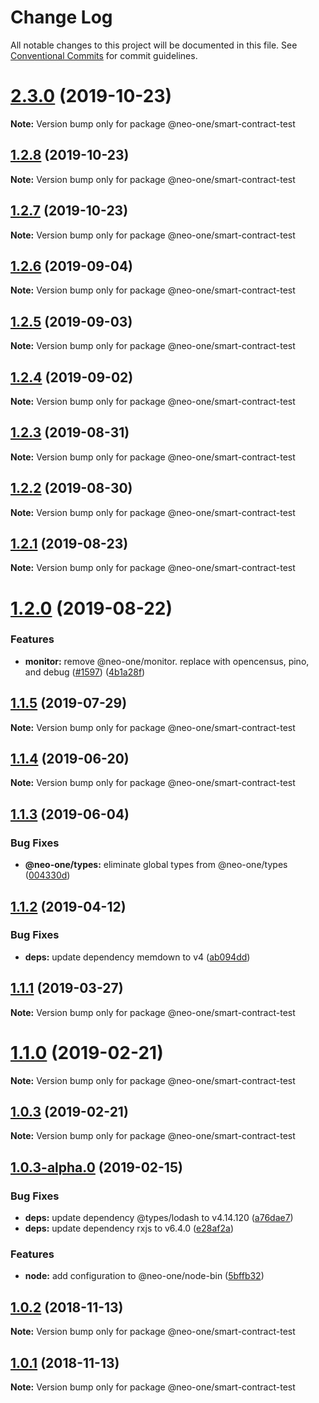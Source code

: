# Change Log

All notable changes to this project will be documented in this file.
See [Conventional Commits](https://conventionalcommits.org) for commit guidelines.

# [2.3.0](https://github.com/neo-one-suite/neo-one/compare/@neo-one/smart-contract-test@1.2.8...@neo-one/smart-contract-test@2.3.0) (2019-10-23)

**Note:** Version bump only for package @neo-one/smart-contract-test





## [1.2.8](https://github.com/neo-one-suite/neo-one/compare/@neo-one/smart-contract-test@1.2.7...@neo-one/smart-contract-test@1.2.8) (2019-10-23)

**Note:** Version bump only for package @neo-one/smart-contract-test





## [1.2.7](https://github.com/neo-one-suite/neo-one/compare/@neo-one/smart-contract-test@1.2.6...@neo-one/smart-contract-test@1.2.7) (2019-10-23)

**Note:** Version bump only for package @neo-one/smart-contract-test





## [1.2.6](https://github.com/neo-one-suite/neo-one/compare/@neo-one/smart-contract-test@1.2.5...@neo-one/smart-contract-test@1.2.6) (2019-09-04)

**Note:** Version bump only for package @neo-one/smart-contract-test





## [1.2.5](https://github.com/neo-one-suite/neo-one/compare/@neo-one/smart-contract-test@1.2.4...@neo-one/smart-contract-test@1.2.5) (2019-09-03)

**Note:** Version bump only for package @neo-one/smart-contract-test





## [1.2.4](https://github.com/neo-one-suite/neo-one/compare/@neo-one/smart-contract-test@1.2.3...@neo-one/smart-contract-test@1.2.4) (2019-09-02)

**Note:** Version bump only for package @neo-one/smart-contract-test





## [1.2.3](https://github.com/neo-one-suite/neo-one/compare/@neo-one/smart-contract-test@1.2.2...@neo-one/smart-contract-test@1.2.3) (2019-08-31)

**Note:** Version bump only for package @neo-one/smart-contract-test





## [1.2.2](https://github.com/neo-one-suite/neo-one/compare/@neo-one/smart-contract-test@1.2.1...@neo-one/smart-contract-test@1.2.2) (2019-08-30)

**Note:** Version bump only for package @neo-one/smart-contract-test





## [1.2.1](https://github.com/neo-one-suite/neo-one/compare/@neo-one/smart-contract-test@1.2.0...@neo-one/smart-contract-test@1.2.1) (2019-08-23)

**Note:** Version bump only for package @neo-one/smart-contract-test





# [1.2.0](https://github.com/neo-one-suite/neo-one/compare/@neo-one/smart-contract-test@1.1.5...@neo-one/smart-contract-test@1.2.0) (2019-08-22)


### Features

* **monitor:** remove @neo-one/monitor. replace with opencensus, pino, and debug ([#1597](https://github.com/neo-one-suite/neo-one/issues/1597)) ([4b1a28f](https://github.com/neo-one-suite/neo-one/commit/4b1a28f))





## [1.1.5](https://github.com/neo-one-suite/neo-one/compare/@neo-one/smart-contract-test@1.1.4...@neo-one/smart-contract-test@1.1.5) (2019-07-29)

**Note:** Version bump only for package @neo-one/smart-contract-test





## [1.1.4](https://github.com/neo-one-suite/neo-one/compare/@neo-one/smart-contract-test@1.1.3...@neo-one/smart-contract-test@1.1.4) (2019-06-20)

**Note:** Version bump only for package @neo-one/smart-contract-test





## [1.1.3](https://github.com/neo-one-suite/neo-one/compare/@neo-one/smart-contract-test@1.1.2...@neo-one/smart-contract-test@1.1.3) (2019-06-04)


### Bug Fixes

* **@neo-one/types:** eliminate global types from @neo-one/types ([004330d](https://github.com/neo-one-suite/neo-one/commit/004330d))





## [1.1.2](https://github.com/neo-one-suite/neo-one/compare/@neo-one/smart-contract-test@1.1.1...@neo-one/smart-contract-test@1.1.2) (2019-04-12)


### Bug Fixes

* **deps:** update dependency memdown to v4 ([ab094dd](https://github.com/neo-one-suite/neo-one/commit/ab094dd))





## [1.1.1](https://github.com/neo-one-suite/neo-one/compare/@neo-one/smart-contract-test@1.1.0...@neo-one/smart-contract-test@1.1.1) (2019-03-27)

**Note:** Version bump only for package @neo-one/smart-contract-test





# [1.1.0](https://github.com/neo-one-suite/neo-one/compare/@neo-one/smart-contract-test@1.0.3...@neo-one/smart-contract-test@1.1.0) (2019-02-21)

**Note:** Version bump only for package @neo-one/smart-contract-test





## [1.0.3](https://github.com/neo-one-suite/neo-one/compare/@neo-one/smart-contract-test@1.0.3-alpha.0...@neo-one/smart-contract-test@1.0.3) (2019-02-21)

**Note:** Version bump only for package @neo-one/smart-contract-test





## [1.0.3-alpha.0](https://github.com/neo-one-suite/neo-one/compare/@neo-one/smart-contract-test@1.0.2...@neo-one/smart-contract-test@1.0.3-alpha.0) (2019-02-15)


### Bug Fixes

* **deps:** update dependency @types/lodash to v4.14.120 ([a76dae7](https://github.com/neo-one-suite/neo-one/commit/a76dae7))
* **deps:** update dependency rxjs to v6.4.0 ([e28af2a](https://github.com/neo-one-suite/neo-one/commit/e28af2a))


### Features

* **node:** add  configuration to @neo-one/node-bin ([5bffb32](https://github.com/neo-one-suite/neo-one/commit/5bffb32))





## [1.0.2](https://github.com/neo-one-suite/neo-one/compare/@neo-one/smart-contract-test@1.0.1...@neo-one/smart-contract-test@1.0.2) (2018-11-13)

**Note:** Version bump only for package @neo-one/smart-contract-test





## [1.0.1](https://github.com/neo-one-suite/neo-one/compare/@neo-one/smart-contract-test@1.0.0...@neo-one/smart-contract-test@1.0.1) (2018-11-13)

**Note:** Version bump only for package @neo-one/smart-contract-test
